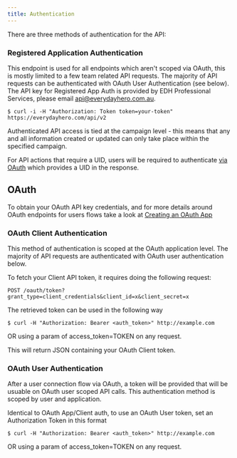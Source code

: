 ```yaml
---
title: Authentication
---
```

There are three methods of authentication for the API:

### Registered Application Authentication

This endpoint is used for all endpoints which aren't scoped via OAuth, this is mostly limited to a few team related API requests. The majority of API requests can be authenticated with OAuth User Authentication (see below). The API
key for Registered App Auth is provided by EDH Professional Services, please email 
[api@everydayhero.com.au](mailto:api@everydayhero.com.au).

    $ curl -i -H "Authorization: Token token=your-token" https://everydayhero.com/api/v2

Authenticated API access is tied at the campaign level - this means that
any and all information created or updated can only take place within
the specified campaign.

For API actions that require a UID, users will be required to authenticate 
[via OAuth](/oauth-integration/#how-to-authenticate-with-edh) 
which provides a UID in the response.

## OAuth

<p class='notice'>To obtain your OAuth API key credentials, and for more details around OAuth endpoints for users flows take a look at 
<a href='/oauth-integration/#creating-an-oauth-application'>Creating an OAuth App</a></p>

### OAuth Client Authentication

This method of authentication is scoped at the OAuth application level. The majority of API requests are authenticated with OAuth user authentication below.

To fetch your Client API token, it requires doing the following request:

    POST /oauth/token?grant_type=client_credentials&client_id=x&client_secret=x

The retrieved token can be used in the following way

    $ curl -H "Authorization: Bearer <auth_token>" http://example.com

OR using a param of access_token=TOKEN on any request.

This will return JSON containing your OAuth Client token.

### OAuth User Authentication

After a user connection flow via OAuth, a token will be provided that will be
usuable on OAuth user scoped API calls. This authentication method is scoped by user and application.

Identical to OAuth App/Client auth, to use an OAuth User token, set an Authorization Token in this format

    $ curl -H "Authorization: Bearer <auth_token>" http://example.com

OR using a param of access_token=TOKEN on any request.
